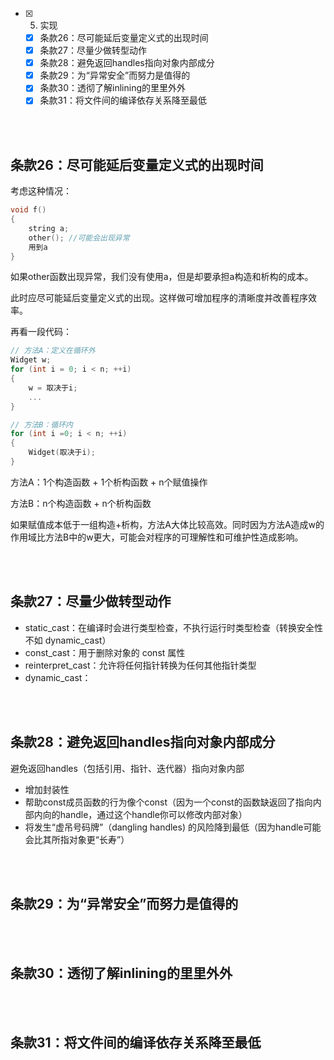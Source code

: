 
- [x] 5. 实现
	- [x] 条款26：尽可能延后变量定义式的出现时间
	- [x] 条款27：尽量少做转型动作
	- [x] 条款28：避免返回handles指向对象内部成分
	- [x] 条款29：为“异常安全”而努力是值得的
	- [x] 条款30：透彻了解inlining的里里外外
	- [x] 条款31：将文件间的编译依存关系降至最低

<br/><br/>
## 条款26：尽可能延后变量定义式的出现时间

考虑这种情况：

```c
void f()
{
    string a;
    other(); //可能会出现异常
    用到a
}
```

如果other函数出现异常，我们没有使用a，但是却要承担a构造和析构的成本。

此时应尽可能延后变量定义式的出现。这样做可增加程序的清晰度并改善程序效率。  



再看一段代码：

```c
// 方法A：定义在循环外
Widget w;
for (int i = 0; i < n; ++i)
{
    w = 取决于i;
    ...
}

// 方法B：循环内
for (int i =0; i < n; ++i)
{
    Widget(取决于i);
}
```

方法A：1个构造函数 + 1个析构函数 + n个赋值操作

方法B：n个构造函数 + n个析构函数

如果赋值成本低于一组构造+析构，方法A大体比较高效。同时因为方法A造成w的作用域比方法B中的w更大，可能会对程序的可理解性和可维护性造成影响。



<br/><br/>

## 条款27：尽量少做转型动作

- static_cast：在编译时会进行类型检查，不执行运行时类型检查（转换安全性不如 dynamic_cast）
- const_cast：用于删除对象的 const 属性
- reinterpret_cast：允许将任何指针转换为任何其他指针类型
- dynamic_cast：



<br/><br/>
## 条款28：避免返回handles指向对象内部成分

避免返回handles（包括引用、指针、迭代器）指向对象内部

- 增加封装性
- 帮助const成员函数的行为像个const（因为一个const的函数缺返回了指向内部内向的handle，通过这个handle你可以修改内部对象）
- 将发生“虚吊号码牌”（dangling handles) 的风险降到最低（因为handle可能会比其所指对象更“长寿”）



<br/><br/>
## 条款29：为“异常安全”而努力是值得的



<br/><br/>

## 条款30：透彻了解inlining的里里外外



<br/><br/>

## 条款31：将文件间的编译依存关系降至最低